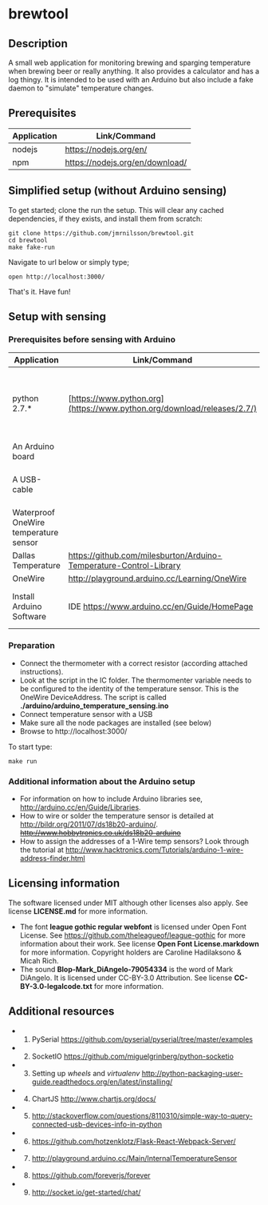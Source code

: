 # brewtool

## Description
A small web application for monitoring brewing and sparging temperature when brewing beer or really anything. It also provides a calculator and has a log thingy. It is intended to be used with an Arduino but also include a fake daemon to "simulate" temperature changes.

## Prerequisites
Application | Link/Command
------ | ------
nodejs | https://nodejs.org/en/
npm | https://nodejs.org/en/download/

## Simplified setup (without Arduino sensing)
To get started; clone the run the setup. This will clear any cached dependencies, if they exists, and install them from scratch:

    git clone https://github.com/jmrnilsson/brewtool.git
    cd brewtool
    make fake-run

Navigate to url below or simply type;

    open http://localhost:3000/

That's it. Have fun!

## Setup with sensing
### Prerequisites before sensing with Arduino
Application | Link/Command | Comment
------ | ------ | ------
python 2.7.* | [https://www.python.org](https://www.python.org/download/releases/2.7/) | Only needed during build of SerialPort by node-gyp
An Arduino board | |
A USB-cable | | i.e. Rev3 or something similar
Waterproof OneWire temperature sensor | | i.e. DS18B20, DS1822, DS1820
Dallas Temperature | https://github.com/milesburton/Arduino-Temperature-Control-Library | Library
OneWire | http://playground.arduino.cc/Learning/OneWire | Library
Install Arduino Software | IDE https://www.arduino.cc/en/Guide/HomePage | Other tools can be used of course

### Preparation
* Connect the thermometer with a correct resistor (according attached instructions).
* Look at the script in the IC folder. The thermomenter variable needs to be configured to the identity of the temperature sensor. This is the OneWire DeviceAddress. The script is called __./arduino/arduino_temperature_sensing.ino__
* Connect temperature sensor with a USB
* Make sure all the node packages are installed (see below)
* Browse to http://localhost:3000/

To start type:

    make run

### Additional information about the Arduino setup
* For information on how to include Arduino libraries see, http://arduino.cc/en/Guide/Libraries.
* How to wire or solder the temperature sensor is detailed at http://bildr.org/2011/07/ds18b20-arduino/.
~~http://www.hobbytronics.co.uk/ds18b20-arduino~~
* How to assign the addresses of a 1-Wire temp sensors? Look through the tutorial at http://www.hacktronics.com/Tutorials/arduino-1-wire-address-finder.html

## Licensing information
The software licensed under MIT although other licenses also apply. See license __LICENSE.md__ for more information.
* The font __league gothic regular webfont__ is licensed under Open Font License. See https://github.com/theleagueof/league-gothic for more information about their work. See license __Open Font License.markdown__ for more information. Copyright holders are Caroline Hadilaksono & Micah Rich.
* The sound __Blop-Mark_DiAngelo-79054334__ is the word of Mark DiAngelo. It is licensed under CC-BY-3.0 Attribution. See license __CC-BY-3.0-legalcode.txt__ for more information.

## Additional resources
+ 1. PySerial https://github.com/pyserial/pyserial/tree/master/examples
+ 2. SocketIO https://github.com/miguelgrinberg/python-socketio
+ 3. Setting up *wheels* and *virtualenv* http://python-packaging-user-guide.readthedocs.org/en/latest/installing/
+ 4. ChartJS http://www.chartjs.org/docs/
+ 5. http://stackoverflow.com/questions/8110310/simple-way-to-query-connected-usb-devices-info-in-python
+ 6. https://github.com/hotzenklotz/Flask-React-Webpack-Server/
+ 7. http://playground.arduino.cc/Main/InternalTemperatureSensor
+ 8. https://github.com/foreverjs/forever
+ 9. http://socket.io/get-started/chat/
